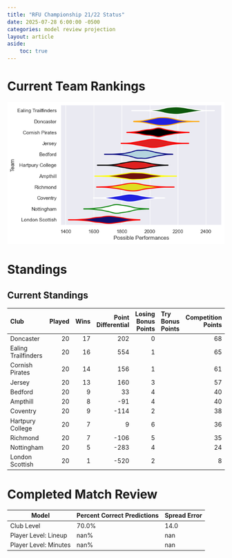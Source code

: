 ```yaml
---  
title: "RFU Championship 21/22 Status"  
date: 2025-07-28 6:00:00 -0500  
categories: model review projection  
layout: article  
aside:  
    toc: true  
---
```

# Current Team Rankings


![Club Rankings](plots/rankings_RFU_Championship_2122.png)
# Standings

## Current Standings


| Club                |   Played |   Wins |   Point Differential |   Losing Bonus Points | Try Bonus Points   |   Competition Points |
|:--------------------|---------:|-------:|---------------------:|----------------------:|:-------------------|---------------------:|
| Doncaster           |       20 |     17 |                  202 |                     0 |                    |                   68 |
| Ealing Trailfinders |       20 |     16 |                  554 |                     1 |                    |                   65 |
| Cornish Pirates     |       20 |     14 |                  156 |                     1 |                    |                   61 |
| Jersey              |       20 |     13 |                  160 |                     3 |                    |                   57 |
| Bedford             |       20 |      9 |                   33 |                     4 |                    |                   40 |
| Ampthill            |       20 |      8 |                  -91 |                     4 |                    |                   40 |
| Coventry            |       20 |      9 |                 -114 |                     2 |                    |                   38 |
| Hartpury College    |       20 |      7 |                    9 |                     6 |                    |                   36 |
| Richmond            |       20 |      7 |                 -106 |                     5 |                    |                   35 |
| Nottingham          |       20 |      5 |                 -283 |                     4 |                    |                   24 |
| London Scottish     |       20 |      1 |                 -520 |                     2 |                    |                    8 |



# Completed Match Review


| Model | Percent Correct Predictions | Spread Error |
| ------ | ------ | ------ |
| Club Level | 70.0% | 14.0 |
| Player Level: Lineup | nan% | nan |
| Player Level: Minutes | nan% | nan |

